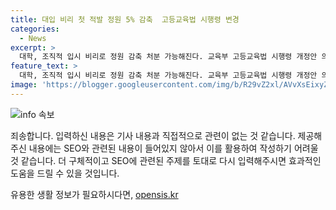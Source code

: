 ```yaml
---
title: 대입 비리 첫 적발 정원 5% 감축  고등교육법 시행령 변경
categories:
  - News
excerpt: >
  대학, 조직적 입시 비리로 정원 감축 처분 가능해진다. 교육부 고등교육법 시행령 개정안 의결 - 교육부는 대학의 조직적인 입시 비리로 인한 합격자의 부당한 영향을 막기 위해 정원 감축 처분을 가능케 하는 개정 시행령을 국무회의에서 승인했다. 또한, 임용제외 교원에 대한 특별법 시행령도 통과되며, 지난 1980~1990년대 정부 정책에 반대해 임용에서 제외된 교원들에 대한 진실규명과 피해에 대한 조치가 이뤄질 전망이다. (150자)
feature_text: >
  대학, 조직적 입시 비리로 정원 감축 처분 가능해진다. 교육부 고등교육법 시행령 개정안 의결 - 교육부는 대학의 조직적인 입시 비리로 인한 합격자의 부당한 영향을 막기 위해 정원 감축 처분을 가능케 하는 개정 시행령을 국무회의에서 승인했다. 또한, 임용제외 교원에 대한 특별법 시행령도 통과되며, 지난 1980~1990년대 정부 정책에 반대해 임용에서 제외된 교원들에 대한 진실규명과 피해에 대한 조치가 이뤄질 전망이다. (150자)
image: 'https://blogger.googleusercontent.com/img/b/R29vZ2xl/AVvXsEixyZcFfHzMRdzZMjFBmAUKJYCLCGyLL1o632UiGVXcaFdKo_bkvkuCioo0uUKlGfBVcT3P84aROyZIXSBEx3Aw5nCQ3pTgDom1WDC4m8eifvWiAmWEEVb4x6G_l8C0QH225ldMjyaFvpxGEBGNO37VmDTDMHGhJPq73UglMfDca1-0aw/s1600/blogspot.png'
---
```


<p><img src="https://blogger.googleusercontent.com/img/b/R29vZ2xl/AVvXsEixyZcFfHzMRdzZMjFBmAUKJYCLCGyLL1o632UiGVXcaFdKo_bkvkuCioo0uUKlGfBVcT3P84aROyZIXSBEx3Aw5nCQ3pTgDom1WDC4m8eifvWiAmWEEVb4x6G_l8C0QH225ldMjyaFvpxGEBGNO37VmDTDMHGhJPq73UglMfDca1-0aw/s1600/blogspot.png" alt="info 속보" /></p>

<p>죄송합니다. 입력하신 내용은 기사 내용과 직접적으로 관련이 없는 것 같습니다. 제공해주신 내용에는 SEO와 관련된 내용이 들어있지 않아서 이를 활용하여 작성하기 어려울 것 같습니다. 더 구체적이고 SEO에 관련된 주제를 토대로 다시 입력해주시면 효과적인 도움을 드릴 수 있을 것입니다.</p>
유용한 생활 정보가 필요하시다면, <a href="https://opensis.kr" rel="dofollow">opensis.kr</a>



